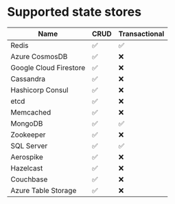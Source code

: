 # Supported state stores 


| Name  | CRUD | Transactional
| ------------- | -------|------ |
| Redis  | :white_check_mark:  | :white_check_mark: |
| Azure CosmosDB | :white_check_mark: | :x: |
| Google Cloud Firestore | :white_check_mark: | :x: |
| Cassandra | :white_check_mark: | :x: |
| Hashicorp Consul | :white_check_mark: | :x: |
| etcd | :white_check_mark: | :x: |
| Memcached | :white_check_mark: | :x: |
| MongoDB | :white_check_mark: | :white_check_mark: |
| Zookeeper | :white_check_mark: | :x: |
| SQL Server  | :white_check_mark:  | :white_check_mark: |
| Aerospike  | :white_check_mark:  | :x: |
| Hazelcast  | :white_check_mark:  | :x: |
| Couchbase  | :white_check_mark:  | :x: |
| Azure Table Storage  | :white_check_mark:  | :x: |
